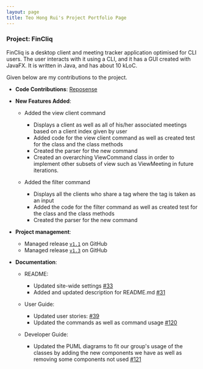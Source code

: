 ```yaml
---
layout: page
title: Teo Hong Rui's Project Portfolio Page
---
```


### Project: FinCliq

FinCliq is a desktop client and meeting tracker application optimised for CLI users.
The user interacts with it using a CLI, and it has a GUI created with JavaFX. It is written in Java, and has about 10 kLoC.

Given below are my contributions to the project.

* **Code Contributions**: [Reposense](https://nus-cs2103-ay2324s2.github.io/tp-dashboard/?breakdown=true&search=SETHTEO&sort=groupTitle%20dsc&sortWithin=title&timeframe=commit&mergegroup=&groupSelect=groupByRepos&since=2024-02-23&checkedFileTypes=docs~functional-code~test-code~other)

* **New Features Added**:
    * Added the view client command
      * Displays a client as well as all of his/her associated meetings based on a client index given by user
      * Added code for the view client command as well as created test for the class and the class methods
      * Created the parser for the new command
      * Created an overarching ViewCommand class in order to implement other subsets of view such as ViewMeeting in future iterations.
    
    * Added the filter command
      * Displays all the clients who share a tag where the tag is taken as an input
      * Added the code for the filter command as well as created test for the class and the class methods
      * Created the parser for the new command

* **Project management**:
    * Managed release [`v1.1`](https://github.com/AY2324S2-CS2103-F08-1/tp/milestone/1) on GitHub
    * Managed release [`v1.3`](https://github.com/AY2324S2-CS2103-F08-1/tp/releases/tag/v1.3) on GitHub

* **Documentation**:
    * README:
        * Updated site-wide settings [\#33](https://github.com/AY2324S2-CS2103-F08-1/tp/issues/33)
        * Added and updated description for README.md [\#31](https://github.com/AY2324S2-CS2103-F08-1/tp/issues/31)

    * User Guide:
        * Updated user stories: [\#39](https://github.com/AY2324S2-CS2103-F08-1/tp/issues/39)
        * Updated the commands as well as command usage [\#120](https://github.com/AY2324S2-CS2103-F08-1/tp/issues/120)

    * Developer Guide:
      * Updated the PUML diagrams to fit our group's usage of the classes by adding the new components we have as well as removing some components not used [\#121](https://github.com/AY2324S2-CS2103-F08-1/tp/issues/121)

        

